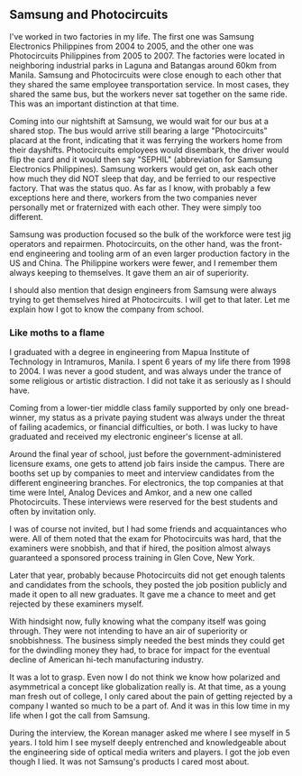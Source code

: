 ## Samsung and Photocircuits

I've worked in two factories in my life. The first one was Samsung Electronics Philippines from 2004 to 2005, and the other one was Photocircuits Philippines from 2005 to 2007. The factories were located in neighboring industrial parks in Laguna and Batangas around 60km from Manila. Samsung and Photocircuits were close enough to each other that they shared the same employee transportation service. In most cases, they shared the same bus, but the workers never sat together on the same ride. This was an important distinction at that time.

Coming into our nightshift at Samsung, we would wait for our bus at a shared stop. The bus would arrive still bearing a large "Photocircuits" placard at the front, indicating that it was ferrying the workers home from their dayshifts. Photocircuits employees would disembark, the driver would flip the card and it would then say "SEPHIL" (abbreviation for Samsung Electronics Philippines). Samsung workers would get on, ask each other how much they did NOT sleep that day, and be ferried to our respective factory. That was the status quo. As far as I know, with probably a few exceptions here and there, workers from the two companies never personally met or fraternized with each other. They were simply too different.

Samsung was production focused so the bulk of the workforce were test jig operators and repairmen. Photocircuits, on the other hand, was the front-end engineering and tooling arm of an even larger production factory in the US and China. The Philippine workers were fewer, and I remember them always keeping to themselves. It gave them an air of superiority.

I should also mention that design engineers from Samsung were always trying to get themselves hired at Photocircuits. I will get to that later. Let me explain how I got to know the company from school.

### Like moths to a flame
I graduated with a degree in engineering from Mapua Institute of Technology in Intramuros, Manila. I spent 6 years of my life there from 1998 to 2004. I was never a good student, and was always under the trance of some religious or artistic distraction. I did not take it as seriously as I should have.

Coming from a lower-tier middle class family supported by only one bread-winner, my status as a private paying student was always under the threat of failing academics, or financial difficulties, or both. I was lucky to have graduated and received my electronic engineer's license at all.

Around the final year of school, just before the government-administered licensure exams, one gets to attend job fairs inside the campus. There are booths set up by companies to meet and interview candidates from the different engineering branches. For electronics, the top companies at that time were Intel, Analog Devices and Amkor, and a new one called Photocircuits. These interviews were reserved for the best students and often by invitation only.

I was of course not invited, but I had some friends and acquaintances who were. All of them noted that the exam for Photocircuits was hard, that the examiners were snobbish, and that if hired, the position almost always guaranteed a sponsored process training in Glen Cove, New York.

Later that year, probably because Photocircuits did not get enough talents and candidates from the schools, they posted the job position publicly and made it open to all new graduates. It gave me a chance to meet and get rejected by these examiners myself. 

With hindsight now, fully knowing what the company itself was going through. They were not intending to have an air of superiority or snobbishness. The business simply needed the best minds they could get for the dwindling money they had, to brace for impact for the eventual decline of American hi-tech manufacturing industry.

It was a lot to grasp. Even now I do not think we know how polarized and asymmetrical a concept like globalization really is. At that time, as a young man fresh out of college, I only cared about the pain of getting rejected by a company I wanted so much to be a part of. And it was in this low time in my life when I got the call from Samsung. 

During the interview, the Korean manager asked me where I see myself in 5 years. I told him I see myself deeply entrenched and knowledgeable about the engineering side of optical media writers and players. I got the job even though I lied. It was not Samsung's products I cared most about.
